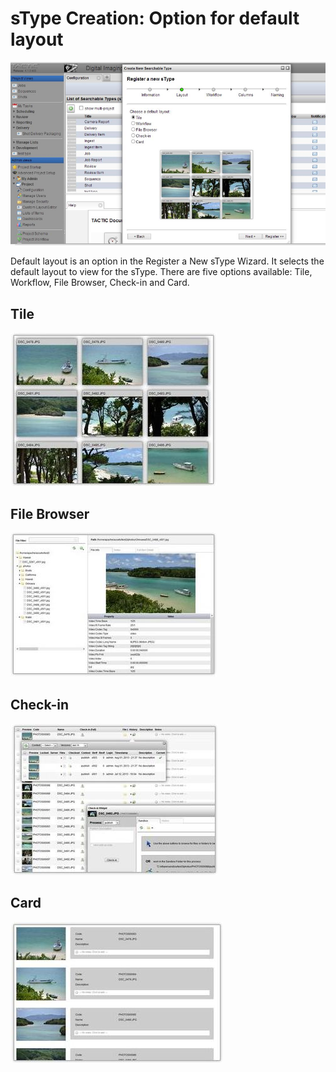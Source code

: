 # sType Creation: Option for default layout

![image](media/layout_option_main.png)

Default layout is an option in the Register a New sType Wizard. It
selects the default layout to view for the sType. There are five options
available: Tile, Workflow, File Browser, Check-in and Card.

## Tile

![image](media/tile_default_layout.png)

## File Browser

![image](media/file_browser_layout.png)

## Check-in

![image](media/check_in_layout.png)

## Card

![image](media/card_layout.png)
